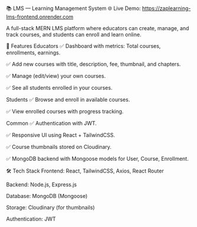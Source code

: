 📚 LMS — Learning Management System
🌐 Live Demo: https://zaplearning-lms-frontend.onrender.com

A full-stack MERN LMS platform where educators can create, manage, and track courses, and students can enroll and learn online.

🚀 Features
Educators
✅ Dashboard with metrics: Total courses, enrollments, earnings.

✅ Add new courses with title, description, fee, thumbnail, and chapters.

✅ Manage (edit/view) your own courses.

✅ See all students enrolled in your courses.

Students
✅ Browse and enroll in available courses.

✅ View enrolled courses with progress tracking.

Common
✅ Authentication with JWT.

✅ Responsive UI using React + TailwindCSS.

✅ Course thumbnails stored on Cloudinary.

✅ MongoDB backend with Mongoose models for User, Course, Enrollment.

🛠️ Tech Stack
Frontend: React, TailwindCSS, Axios, React Router

Backend: Node.js, Express.js

Database: MongoDB (Mongoose)

Storage: Cloudinary (for thumbnails)

Authentication: JWT

